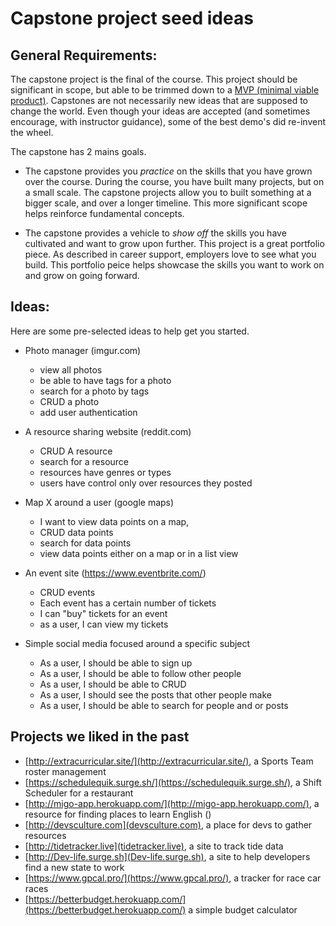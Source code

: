# Capstone project seed ideas

## General Requirements:

The capstone project is the final of the course. This project should be significant in scope, but able to be trimmed down to a [MVP (minimal viable product)](https://www.freecodecamp.org/news/what-the-hell-does-minimum-viable-product-actually-mean-anyway-7d8f6a110f38/). Capstones are not necessarily new ideas that are supposed to change the world. Even though your ideas are accepted (and sometimes encourage, with instructor guidance), some of the best demo's did re-invent the wheel.

The capstone has 2 mains goals.

- The capstone provides you _practice_ on the skills that you have grown over the course. During the course, you have built many projects, but on a small scale. The capstone projects allow you to built something at a bigger scale, and over a longer timeline. This more significant scope helps reinforce fundamental concepts.

- The capstone provides a vehicle to _show off_ the skills you have cultivated and want to grow upon further. This project is a great portfolio piece. As described in career support, employers love to see what you build. This portfolio peice helps showcase the skills you want to work on and grow on going forward.

## Ideas:

Here are some pre-selected ideas to help get you started.

- Photo manager (imgur.com)

  - view all photos
  - be able to have tags for a photo
  - search for a photo by tags
  - CRUD a photo
  - add user authentication

- A resource sharing website (reddit.com)

  - CRUD A resource
  - search for a resource
  - resources have genres or types
  - users have control only over resources they posted

- Map X around a user (google maps)

  - I want to view data points on a map,
  - CRUD data points
  - search for data points
  - view data points either on a map or in a list view

- An event site (https://www.eventbrite.com/)

  - CRUD events
  - Each event has a certain number of tickets
  - I can "buy" tickets for an event
  - as a user, I can view my tickets

- Simple social media focused around a specific subject

  - As a user, I should be able to sign up
  - As a user, I should be able to follow other people
  - As a user, I should be able to CRUD
  - As a user, I should see the posts that other people make
  - As a user, I should be able to search for people and or posts

## Projects we liked in the past

- [http://extracurricular.site/](http://extracurricular.site/), a Sports Team roster management
- [https://schedulequik.surge.sh/](https://schedulequik.surge.sh/), a Shift Scheduler for a restaurant
- [http://migo-app.herokuapp.com/](http://migo-app.herokuapp.com/), a resource for finding places to learn English ()
- [http://devsculture.com](devsculture.com), a place for devs to gather resources
- [http://tidetracker.live](tidetracker.live), a site to track tide data
- [http://Dev-life.surge.sh](Dev-life.surge.sh), a site to help developers find a new state to work
- [https://www.gpcal.pro/](https://www.gpcal.pro/), a tracker for race car races
- [https://betterbudget.herokuapp.com/](https://betterbudget.herokuapp.com/) a simple budget calculator
